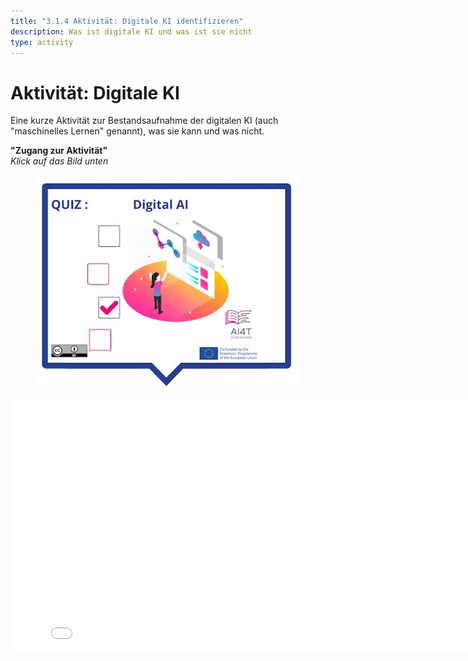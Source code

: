 ```yaml
---
title: "3.1.4 Aktivität: Digitale KI identifizieren"
description: Was ist digitale KI und was ist sie nicht
type: activity
---
```


# Aktivität: Digitale KI

Eine kurze Aktivität zur Bestandsaufnahme der digitalen KI (auch "maschinelles Lernen" genannt), was sie kann und was nicht.

**"Zugang zur Aktivität"**  
_Klick auf das Bild unten_

<figure>
  <img src="Images/VisuelQUIZDigitalAI.jpg" alt="Digital AI"/>  
</figure>

<center><iframe width="818" height="404" src="3-1-4a-activity-what-type-of-ai/3-1-4a-Digital-AI.html" frameborder="0" allowfullscreen></iframe></center>
